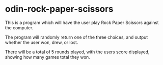# odin-rock-paper-scissors

This is a program which will have the user play Rock Paper Scissors against the computer.

The program will randomly return one of the three choices, and output whether the user won, drew, or lost.

There will be a total of 5 rounds played, with the users score displayed, showing how many games total they won.